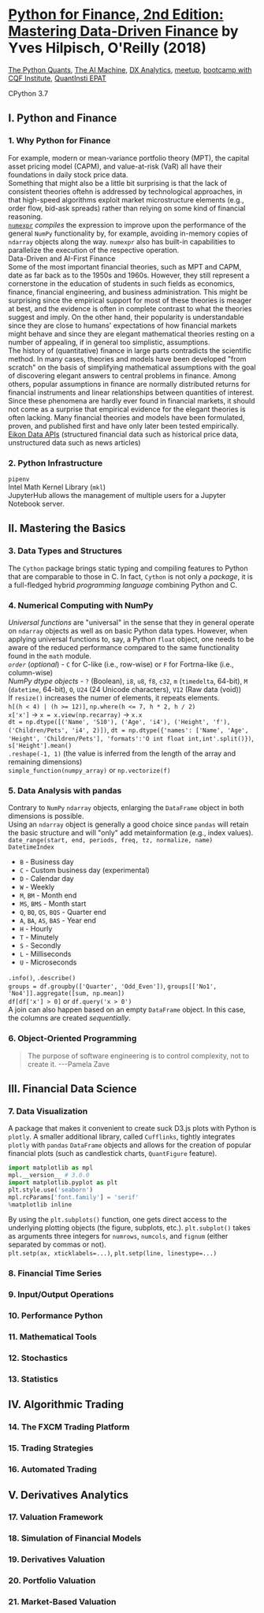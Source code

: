 # [Python for Finance, 2nd Edition: Mastering Data-Driven Finance][homepage] by Yves Hilpisch, O'Reilly (2018)

[The Python Quants][tpq], [The AI Machine][aimachine], [DX Analytics][dx_analytics], [meetup][meetup], [bootcamp with CQF Institute][bootcamp], [QuantInsti EPAT][quantinsti]

CPython 3.7

[homepage]: http://shop.oreilly.com/product/0636920117728.do
[tpq]: https://tpq.io
[aimachine]: https://aimachine.io
[dx_analytics]: https://dx-analytics.com
[meetup]: https://www.meetup.com/Python-for-Quant-Finance-London/
[bootcamp]: https://fpq.io
[quantinsti]: https://www.quantinsti.com

## I. Python and Finance

### 1. Why Python for Finance

For example, modern or mean-variance portfolio theory (MPT), the capital asset
 pricing model (CAPM), and value-at-risk (VaR) all have their foundations in
 daily stock price data.<br>
Something that might also be a little bit surprising is that the lack of
 consistent theories oftehn is addressed by technological approaches, in that
 high-speed algorithms exploit market microstructure elements (e.g., order flow,
 bid-ask spreads) rather than relying on some kind of financial reasoning.<br>
[`numexpr`][numexpr] *compiles* the expression to improve upon the performance
 of the general `NumPy` functionality by, for example, avoiding in-memory copies
 of `ndarray` objects along the way. `numexpr` also has built-in capabilities to
 parallelize the execution of the respective operation.<br>
Data-Driven and AI-First Finance<br>
Some of the most important financial theories, such as MPT and CAPM, date as far
 back as to the 1950s and 1960s. However, they still represent a cornerstone in
 the education of students in such fields as economics, finance, financial
 engineering, and business administration. This might be surprising since the
 empirical support for most of these theories is meager at best, and the
 evidence is often in complete contrast to what the theories suggest and imply.
 On the other hand, their popularity is understandable since they are close to
 humans' expectations of how financial markets might behave and since they are
 elegant mathematical theories resting on a number of appealing, if in general
 too simplistic, assumptions.<br>
The history of (quantitative) finance in large parts contradicts the scientific
 method. In many cases, theories and models have been developed "from scratch"
 on the basis of simplifying mathematical assumptions with the goal of
 discovering elegant answers to central problems in finance. Among others,
 popular assumptions in finance are normally distributed returns for financial
 instruments and linear relationships between quantities of interest. Since
 these phenomena are hardly ever found in financial markets, it should not come
 as a surprise that empirical evidence for the elegant theories is often
 lacking. Many financial theories and models have been formulated, proven, and
 published first and have only later been tested empirically.
[Eikon Data APIs][eikon_data_apis] (structured financial data such as historical
 price data, unstructured data such as news articles)

[eikon_data_apis]: https://developers.refinitiv.com/eikon-apis/
[numexpr]: https://numexpr.readthedocs.io/en/latest/

### 2. Python Infrastructure

`pipenv`<br>
Intel Math Kernel Library (`mkl`)<br>
JupyterHub allows the management of multiple users for a Jupyter Notebook
 server.

## II. Mastering the Basics

### 3. Data Types and Structures

The `Cython` package brings static typing and compiling features to Python that
 are comparable to those in C. In fact, `Cython` is not only a *package*, it is
 a full-fledged hybrid *programming language* combining Python and C.

### 4. Numerical Computing with NumPy

*Universal functions* are "universal" in the sense that they in general operate on `ndarray` objects as well as on basic Python data types. However, when applying universal functions to, say, a Python `float` object, one needs to be aware of the reduced performance compared to the same functionality found in the `math` module.<br>
*`order`* (*optional*) - `C` for C-like (i.e., row-wise) or `F` for Fortrna-like (i.e., column-wise)<br>
*NumPy dtype objects* - `?` (Boolean), `i8`, `u8`, `f8`, `c32`, `m` (`timedelta`, 64-bit), `M` (`datetime`, 64-bit), `O`, `U24` (24 Unicode characters), `V12` (Raw data (void))<br>
If `resize()` increases the numer of elements, it repeats elements.<br>
`h[(h < 4) | (h >= 12)]`, `np.where(h <= 7, h * 2, h / 2)`<br>
`x['x']` -> `x = x.view(np.recarray)` -> `x.x`<br>
`dt = np.dtype([('Name', 'S10'), ('Age', 'i4'), ('Height', 'f'), ('Children/Pets', 'i4', 2)])`,
 `dt = np.dtype({'names': ['Name', 'Age', 'Height', 'Children/Pets'], 'formats':'O int float int,int'.split()})`,
 `s['Height'].mean()`<br>
`.reshape(-1, 1)` (the value is inferred from the length of the array and
 remaining dimensions)<br>
`simple_function(numpy_array)` or `np.vectorize(f)`

### 5. Data Analysis with pandas

Contrary to `NumPy` `ndarray` objects, enlarging the `DataFrame` object in both
 dimensions is possible.<br>
Using an `ndarray` object is generally a good choice since `pandas` will retain
 the basic structure and will "only" add metainformation (e.g., index
 values).<br>
`date_range(start, end, periods, freq, tz, normalize, name)` `DatetimeIndex`
* `B` - Business day
* `C` - Custom business day (experimental)
* `D` - Calendar day
* `W` - Weekly
* `M`, `BM` - Month end
* `MS`, `BMS` - Month start
* `Q`, `BQ`, `QS`, `BQS` - Quarter end
* `A`, `BA`, `AS`, `BAS` - Year end
* `H` - Hourly
* `T` - Minutely
* `S` - Secondly
* `L` - Milliseconds
* `U` - Microseconds

`.info()`, `.describe()`<br>
`groups = df.groupby(['Quarter', 'Odd_Even'])`,
 `groups[['No1', 'No4']].aggregate([sum, np.mean])`<br>
`df[df['x'] > 0]` or `df.query('x > 0')`<br>
A join can also happen based on an empty `DataFrame` object. In this case, the
 columns are created *sequentially*.

### 6. Object-Oriented Programming

> The purpose of software engineering is to control complexity, not to create
> it. ---Pamela Zave

## III. Financial Data Science

### 7. Data Visualization

A package that makes it convenient to create suck D3.js plots with Python is
 `plotly`. A smaller additional library, called `Cufflinks`, tightly integrates
 `plotly` with `pandas` `DataFrame` objects and allows for the creation of
 popular financial plots (such as candlestick charts, `QuantFigure` feature).

```python
import matplotlib as mpl
mpl.__version__ # 3.0.0
import matplotlib.pyplot as plt
plt.style.use('seaborn')
mpl.rcParams['font.family'] = 'serif'
%matplotlib inline
```

By using the `plt.subplots()` function, one gets direct access to the underlying
 plotting objects (the figure, subplots, etc.). `plt.subplot()` takes as
 arguments three integers for `numrows`, `numcols`, and `fignum` (either
 separated by commas or not).<br>
`plt.setp(ax, xticklabels=...)`, `plt.setp(line, linestype=...)`

### 8. Financial Time Series

### 9. Input/Output Operations

### 10. Performance Python

### 11. Mathematical Tools

### 12. Stochastics

### 13. Statistics

## IV. Algorithmic Trading

### 14. The FXCM Trading Platform

### 15. Trading Strategies

### 16. Automated Trading

## V. Derivatives Analytics

### 17. Valuation Framework

### 18. Simulation of Financial Models

### 19. Derivatives Valuation

### 20. Portfolio Valuation

### 21. Market-Based Valuation

